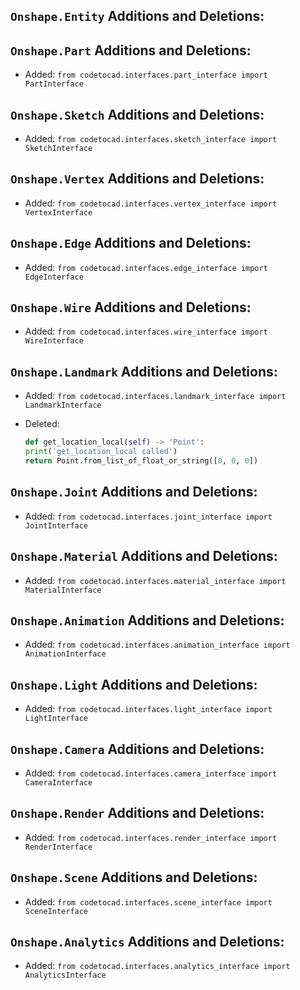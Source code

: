 ## `Onshape.Entity` Additions and Deletions:

## `Onshape.Part` Additions and Deletions:

- Added: `from codetocad.interfaces.part_interface import PartInterface`

## `Onshape.Sketch` Additions and Deletions:

- Added: `from codetocad.interfaces.sketch_interface import SketchInterface`

## `Onshape.Vertex` Additions and Deletions:

- Added: `from codetocad.interfaces.vertex_interface import VertexInterface`

## `Onshape.Edge` Additions and Deletions:

- Added: `from codetocad.interfaces.edge_interface import EdgeInterface`

## `Onshape.Wire` Additions and Deletions:

- Added: `from codetocad.interfaces.wire_interface import WireInterface`

## `Onshape.Landmark` Additions and Deletions:

- Added: `from codetocad.interfaces.landmark_interface import LandmarkInterface`


- Deleted:
    ```python
    def get_location_local(self) -> 'Point':
    print('get_location_local called')
    return Point.from_list_of_float_or_string([0, 0, 0])
    ```
## `Onshape.Joint` Additions and Deletions:

- Added: `from codetocad.interfaces.joint_interface import JointInterface`

## `Onshape.Material` Additions and Deletions:

- Added: `from codetocad.interfaces.material_interface import MaterialInterface`

## `Onshape.Animation` Additions and Deletions:

- Added: `from codetocad.interfaces.animation_interface import AnimationInterface`

## `Onshape.Light` Additions and Deletions:

- Added: `from codetocad.interfaces.light_interface import LightInterface`

## `Onshape.Camera` Additions and Deletions:

- Added: `from codetocad.interfaces.camera_interface import CameraInterface`

## `Onshape.Render` Additions and Deletions:

- Added: `from codetocad.interfaces.render_interface import RenderInterface`

## `Onshape.Scene` Additions and Deletions:

- Added: `from codetocad.interfaces.scene_interface import SceneInterface`

## `Onshape.Analytics` Additions and Deletions:

- Added: `from codetocad.interfaces.analytics_interface import AnalyticsInterface`

